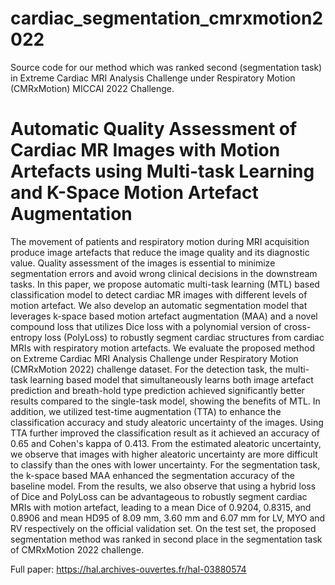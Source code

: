 # cardiac_segmentation_cmrxmotion2022
Source code for our method which was ranked second (segmentation task) in Extreme Cardiac MRI Analysis Challenge under Respiratory Motion (CMRxMotion) MICCAI 2022 Challenge.

# Automatic Quality Assessment of Cardiac MR Images with Motion Artefacts using Multi-task Learning and K-Space Motion Artefact Augmentation

The movement of patients and respiratory motion during MRI acquisition produce image artefacts that reduce the image quality and its diagnostic value. 
Quality assessment of the images is essential to minimize segmentation errors and avoid wrong clinical decisions in the downstream tasks. In this paper, we propose 
automatic multi-task learning (MTL) based classification model to detect cardiac MR images with different levels of motion artefact. We also develop an automatic 
segmentation model that leverages k-space based motion artefact augmentation (MAA) and a novel compound loss that utilizes Dice loss with a polynomial version of 
cross-entropy loss (PolyLoss) to robustly segment cardiac structures from cardiac MRIs with respiratory motion artefacts. We evaluate the proposed method on 
Extreme Cardiac MRI Analysis Challenge under Respiratory Motion (CMRxMotion 2022) challenge dataset. For the detection task, the multi-task learning based model that 
simultaneously learns both image artefact prediction and breath-hold type prediction achieved significantly better results compared to the single-task model, showing 
the benefits of MTL. In addition, we utilized test-time augmentation (TTA) to enhance the classification accuracy and study aleatoric uncertainty of the images. 
Using TTA further improved the classification result as it achieved an accuracy of 0.65 and Cohen's kappa of 0.413. From the estimated aleatoric uncertainty, 
we observe that images with higher aleatoric uncertainty are more difficult to classify than the ones with lower uncertainty. For the segmentation task, the k-space 
based MAA enhanced the segmentation accuracy of the baseline model. From the results, we also observe that using a hybrid loss of Dice and PolyLoss can be advantageous 
to robustly segment cardiac MRIs with motion artefact, leading to a mean Dice of 0.9204, 0.8315, and 0.8906 and mean HD95 of 8.09 mm, 3.60 mm and 6.07 mm for LV, MYO and 
RV respectively on the official validation set. On the test set, the proposed segmentation method was ranked in second place in the segmentation task of CMRxMotion 2022 challenge.

Full paper: https://hal.archives-ouvertes.fr/hal-03880574

